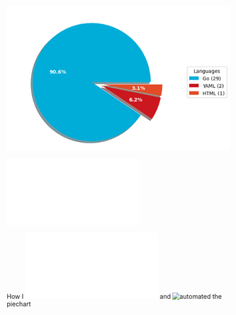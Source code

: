 ![Weekly Commit Distribution Per Language](./commit_distribution.png?beep-boop-20)

![Resume / CV](./cv-master.pdf)

How I ![created](./analyze_contributions.py) and ![automated](./.github/workflows/weekly_contributions.yml) the piechart
